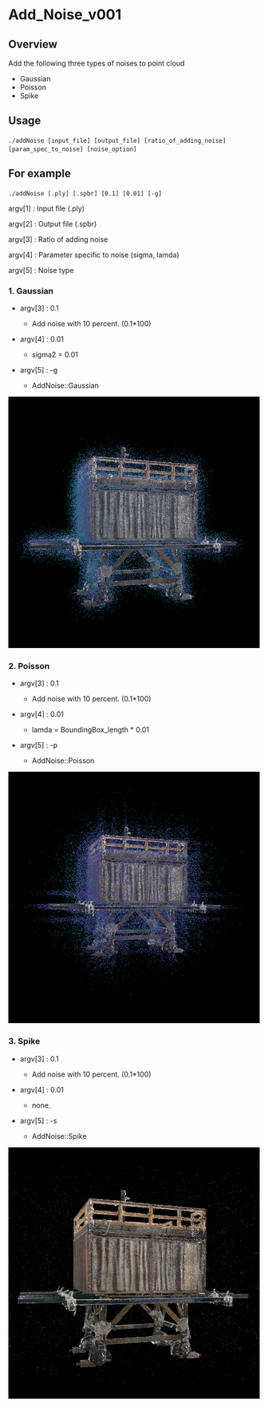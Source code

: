 # Add_Noise_v001
## Overview
Add the following three types of noises to point cloud
- Gaussian
- Poisson
- Spike

## Usage
`./addNoise [input_file] [output_file] [ratio_of_adding_noise] [param_spec_to_noise] [noise_option]`

## For example
`./addNoise [.ply] [.spbr] [0.1] [0.01] [-g]`

argv[1] : Input file (.ply)

argv[2] : Output file (.spbr)

argv[3] : Ratio of adding noise

argv[4] : Parameter specific to noise (sigma, lamda)

argv[5] : Noise type

### 1. Gaussian
  - argv[3] : 0.1
    - Add noise with 10 percent. (0.1*100)

  - argv[4] : 0.01
    - sigma2 = 0.01

  - argv[5] : -g
    - AddNoise::Gaussian

  ![gaussian](resources/out_gaussian_RL1.bmp)


### 2. Poisson
  - argv[3] : 0.1
    - Add noise with 10 percent. (0.1*100)

  - argv[4] : 0.01
    - lamda = BoundingBox_length * 0.01

  - argv[5] : -p
    - AddNoise::Poisson

![poisson](resources/out_poisson_RL1.bmp)

### 3. Spike
  - argv[3] : 0.1
    - Add noise with 10 percent. (0.1*100)

  - argv[4] : 0.01
    - none.

  - argv[5] : -s
    - AddNoise::Spike

![spike](resources/out_spike_RL1.bmp)
